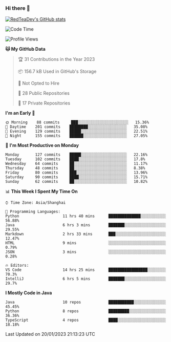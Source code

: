 ### Hi there 👋

<!--
**RedTeaDev/RedTeaDev** is a ✨ _special_ ✨ repository because its `README.md` (this file) appears on your GitHub profile.

Here are some ideas to get you started:

- 🔭 I’m currently working on ...
- 🌱 I’m currently learning ...
- 👯 I’m looking to collaborate on ...
- 🤔 I’m looking for help with ...
- 💬 Ask me about ...
- 📫 How to reach me: ...
- 😄 Pronouns: ...
- ⚡ Fun fact: ...
-->

<!--
[![wakatime](https://wakatime.com/badge/user/6b101ed0-04c0-4490-9283-eb61f2efff96.svg)](https://wakatime.com/@6b101ed0-04c0-4490-9283-eb61f2efff96)
!-->

[![RedTeaDev's GitHub stats](https://github-readme-stats.vercel.app/api?username=RedTeaDev)](https://github.com/anuraghazra/github-readme-stats)
<!--
[![willianrod's wakatime stats](https://github-readme-stats.vercel.app/api/wakatime?username=RedTeaDev)](https://github.com/anuraghazra/github-readme-stats)
!-->
<!--START_SECTION:waka-->
![Code Time](http://img.shields.io/badge/Code%20Time-1%2C154%20hrs%208%20mins-blue)

![Profile Views](http://img.shields.io/badge/Profile%20Views-1-blue)

**🐱 My GitHub Data** 

> 🏆 31 Contributions in the Year 2023
 > 
> 📦 156.7 kB Used in GitHub's Storage 
 > 
> 🚫 Not Opted to Hire
 > 
> 📜 28 Public Repositories 
 > 
> 🔑 17 Private Repositories  
 > 
**I'm an Early 🐤** 

```text
🌞 Morning    88 commits     ███░░░░░░░░░░░░░░░░░░░░░░   15.36% 
🌆 Daytime    201 commits    ████████░░░░░░░░░░░░░░░░░   35.08% 
🌃 Evening    129 commits    █████░░░░░░░░░░░░░░░░░░░░   22.51% 
🌙 Night      155 commits    ██████░░░░░░░░░░░░░░░░░░░   27.05%

```
📅 **I'm Most Productive on Monday** 

```text
Monday       127 commits    █████░░░░░░░░░░░░░░░░░░░░   22.16% 
Tuesday      102 commits    ████░░░░░░░░░░░░░░░░░░░░░   17.8% 
Wednesday    64 commits     ██░░░░░░░░░░░░░░░░░░░░░░░   11.17% 
Thursday     48 commits     ██░░░░░░░░░░░░░░░░░░░░░░░   8.38% 
Friday       80 commits     ███░░░░░░░░░░░░░░░░░░░░░░   13.96% 
Saturday     90 commits     ████░░░░░░░░░░░░░░░░░░░░░   15.71% 
Sunday       62 commits     ██░░░░░░░░░░░░░░░░░░░░░░░   10.82%

```


📊 **This Week I Spent My Time On** 

```text
⌚︎ Time Zone: Asia/Shanghai

💬 Programming Languages: 
Python                   11 hrs 40 mins      ██████████████░░░░░░░░░░░   56.88% 
Java                     6 hrs 3 mins        ███████░░░░░░░░░░░░░░░░░░   29.55% 
Markdown                 2 hrs 33 mins       ███░░░░░░░░░░░░░░░░░░░░░░   12.47% 
HTML                     9 mins              ░░░░░░░░░░░░░░░░░░░░░░░░░   0.79% 
JSON                     3 mins              ░░░░░░░░░░░░░░░░░░░░░░░░░   0.28%

🔥 Editors: 
VS Code                  14 hrs 25 mins      █████████████████░░░░░░░░   70.3% 
IntelliJ                 6 hrs 5 mins        ███████░░░░░░░░░░░░░░░░░░   29.7%

```

**I Mostly Code in Java** 

```text
Java                     10 repos            ███████████░░░░░░░░░░░░░░   45.45% 
Python                   8 repos             █████████░░░░░░░░░░░░░░░░   36.36% 
TypeScript               4 repos             ████░░░░░░░░░░░░░░░░░░░░░   18.18%

```



 Last Updated on 20/01/2023 21:13:23 UTC
<!--END_SECTION:waka-->



